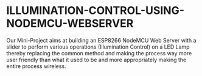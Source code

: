# ILLUMINATION-CONTROL-USING-NODEMCU-WEBSERVER
Our Mini-Project aims at building an ESP8266 NodeMCU Web Server with a slider to perform various operations (Illumination Control) on a LED Lamp thereby replacing the common method and making the process way more user friendly than what it used to be and more appropriately making the entire process wireless.
